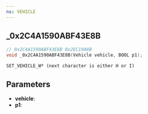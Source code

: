 ```yaml
---
ns: VEHICLE
---
```

## _0x2C4A1590ABF43E8B

```c
// 0x2C4A1590ABF43E8B 0x2EC19A8B
void _0x2C4A1590ABF43E8B(Vehicle vehicle, BOOL p1);
```

```
SET_VEHICLE_W* (next character is either H or I)
```

## Parameters
* **vehicle**: 
* **p1**: 

